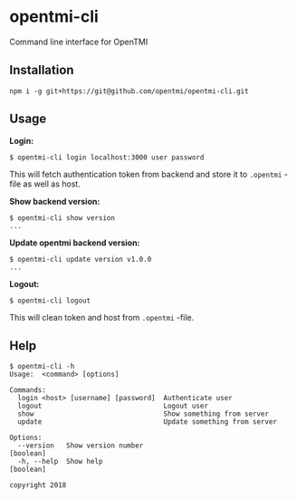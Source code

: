 # opentmi-cli

Command line interface for OpenTMI

## Installation

```
npm i -g git+https://git@github.com/opentmi/opentmi-cli.git
```

## Usage

**Login:**
```
$ opentmi-cli login localhost:3000 user password
```
This will fetch authentication token from backend and store
it to `.opentmi` -file as well as host.

**Show backend version:**
```
$ opentmi-cli show version
...
```

**Update opentmi backend version:**
```
$ opentmi-cli update version v1.0.0
...
```

**Logout:**
```
$ opentmi-cli logout
```
This will clean token and host from `.opentmi` -file.


## Help

```
$ opentmi-cli -h
Usage:  <command> [options]

Commands:
  login <host> [username] [password]  Authenticate user
  logout                              Logout user
  show                                Show something from server
  update                              Update something from server

Options:
  --version   Show version number                                      [boolean]
  -h, --help  Show help                                                [boolean]

copyright 2018
```
